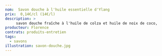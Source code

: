```yaml
---
nom:  Savon douche à l'huile essentielle d'Ylang 
prix:  0,14€/cl (14€/l)
description: >
     savon douche fraîche à l'huile de colza et huile de noix de coco, parfumé à l'huile essentielle de menthe poivrée et de romarin, enrichi à l'huile d'avocat.
producteur: Florence
contrats: produits-entretien
tags: 
  - savons
illustration: savon-douche.jpg
---
```


